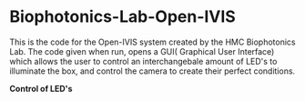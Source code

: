 # Biophotonics-Lab-Open-IVIS
This is the code for the Open-IVIS system created by the HMC Biophotonics Lab. The code given when run, opens a GUI( Graphical User Interface) which allows the user to control an interchangebale amount of LED's to illuminate the box, and control the camera to create their perfect conditions. 


<b> Control of LED's <b> 
